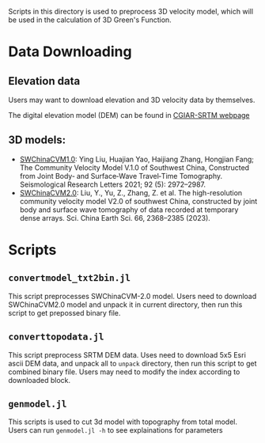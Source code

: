 Scripts in this directory is used to preprocess 3D velocity model, which will be
used in the calculation of 3D Green's Function.

# Data Downloading

## Elevation data

Users may want to download elevation and 3D velocity data by themselves.

The digital elevation model (DEM) can be found in [CGIAR-SRTM webpage](https://srtm.csi.cgiar.org/srtmdata/)

## 3D models:

- [SWChinaCVM1.0](https://doi.org/10.1785/0220200318): Ying Liu, Huajian Yao, Haijiang Zhang, Hongjian Fang; The Community Velocity Model V.1.0 of Southwest China, Constructed from Joint Body‐ and Surface‐Wave Travel‐Time Tomography. Seismological Research Letters 2021; 92 (5): 2972–2987.
- [SWChinaCVM2.0](https://doi.org/10.1007/s11430-022-1161-7): Liu, Y., Yu, Z., Zhang, Z. et al. The high-resolution community velocity model V2.0 of southwest China, constructed by joint body and surface wave tomography of data recorded at temporary dense arrays. Sci. China Earth Sci. 66, 2368–2385 (2023).

# Scripts

## `convertmodel_txt2bin.jl`

This script preprocesses SWChinaCVM-2.0 model. Users need to download SWChinaCVM2.0 model and unpack it in current directory,
then run this script to get prepossed binary file.

## `converttopodata.jl`

This script preprocess SRTM DEM data. Uses need to download 5x5 Esri ascii DEM data, and unpack all to `unpack` directory,
then run this script to get combined binary file. Users may need to modify the index according to
downloaded block.

## `genmodel.jl`

This scripts is used to cut 3d model with topography from total model. Users can run
`genmodel.jl -h` to see explainations for parameters